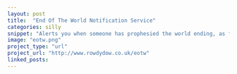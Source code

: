 ```yaml
---
layout: post
title:  "End Of The World Notification Service"
categories: silly
snippet: "Alerts you when someone has prophesied the world ending, as featured in The Telegraph."
image: "eotw.png"
project_type: "url"
project_url: "http://www.rowdydow.co.uk/eotw"
linked_posts:
---
```

